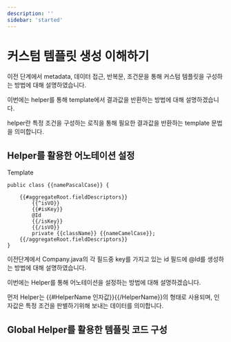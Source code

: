 ```yaml
---
description: ''
sidebar: 'started'
---
```

# 커스텀 템플릿 생성 이해하기

이전 단계에서 metadata, 데이터 접근, 반복문, 조건문을 통해 커스텀 템플릿을 구성하는 방법에 대해 설명하였습니다.

이번에는 helper를 통해 template에서 결과값을 반환하는 방법에 대해 설명하겠습니다.

helper란 특정 조건을 구성하는 로직을 통해 필요한 결과값을 반환하는 template 문법을 의미합니다.

## Helper를 활용한 어노테이션 설정

Template
```
public class {{namePascalCase}} {

    {{#aggregateRoot.fieldDescriptors}}
        {{^isVO}}
        {{#isKey}}
        @Id
        {{/isKey}}
        {{/isVO}}
        private {{className}} {{nameCamelCase}};
    {{/aggregateRoot.fieldDescriptors}}
}
```
이전단계에서 Company.java의 각 필드중 key를 가지고 있는 id 필드에 @Id를 생성하는 방법에 대해 설명하였습니다.

이번에는 Helper를 통해 어노테이션을 설정하는 방법에 대해 설명하겠습니다.

먼저 Helper는 {{#HelperName 인자값}}{{/HelperName}}의 형태로 사용되며, 인자값은 특정 조건을 판별하기위해 보내는 데이터를 의미합니다.

## Global Helper를 활용한 템플릿 코드 구성

